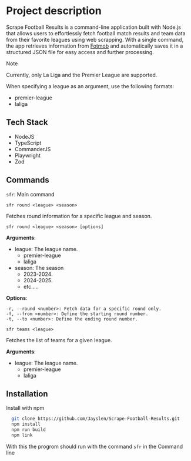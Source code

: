 # Project description

Scrape Football Results is a command-line application built with Node.js that allows users to effortlessly fetch football match results and team data from their favorite leagues using web scrapping. With a single command, the app retrieves information from [Fotmob](https://www.fotmob.com/) and automatically saves it in a structured JSON file for easy access and further processing.

> [!NOTE]
> Currently, only La Liga and the Premier League are supported.
>
> When specifying a league as an argument, use the following formats:
> 
> - premier-league
> - laliga

## Tech Stack
- NodeJS
- TypeScript
- CommanderJS
- Playwright
- Zod

## Commands
`sfr`: Main command

`sfr round <league> <season>`

Fetches round information for a specific league and season.

``
sfr round <league> <season> [options]
``

**Arguments**:
- league: The league name.
  - premier-league
  - laliga
- season: The season
  - 2023-2024.
  - 2024-2025.
  - etc.....
 
**Options**:
```
-r, --round <number>: Fetch data for a specific round only.
-f, --from <number>: Define the starting round number.
-t, --to <number>: Define the ending round number.
```

`sfr teams <league>`

Fetches the list of teams for a given league.

**Arguments**:
- league: The league name.
  - premier-league
  - laliga


## Installation

Install with npm

```bash
  git clone https://github.com/Jayslen/Scrape-Football-Results.git
  npm install
  npm run build
  npm link
```
With this the progrom should run with the command `sfr` in the Command line

